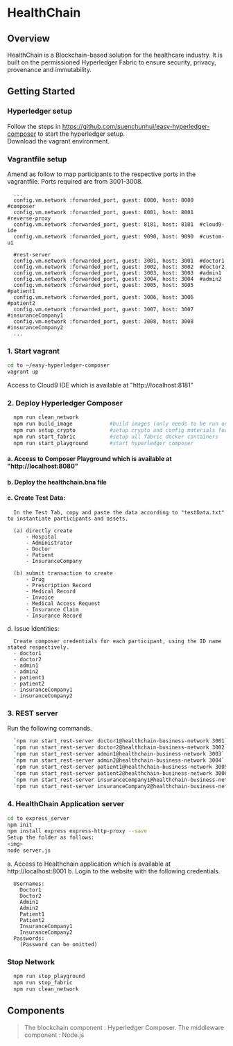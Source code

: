 # HealthChain

## Overview
HealthChain is a Blockchain-based solution for the healthcare industry. It is built on the permissioned Hyperledger Fabric to ensure security, privacy, provenance and immutability.

## Getting Started

### Hyperledger setup
Follow the steps in https://github.com/suenchunhui/easy-hyperledger-composer to start the hyperledger setup.
<br>
Download the vagrant environment.

### Vagrantfile setup
Amend as follow to map participants to the respective ports in the vagrantfile. Ports required are from 3001-3008.
```
  ...
  config.vm.network :forwarded_port, guest: 8080, host: 8080  #composer
  config.vm.network :forwarded_port, guest: 8001, host: 8001  #reverse-proxy
  config.vm.network :forwarded_port, guest: 8181, host: 8181  #cloud9-ide
  config.vm.network :forwarded_port, guest: 9090, host: 9090  #custom-ui
  
  #rest-server
  config.vm.network :forwarded_port, guest: 3001, host: 3001  #doctor1
  config.vm.network :forwarded_port, guest: 3002, host: 3002  #doctor2
  config.vm.network :forwarded_port, guest: 3003, host: 3003  #admin1
  config.vm.network :forwarded_port, guest: 3004, host: 3004  #admin2
  config.vm.network :forwarded_port, guest: 3005, host: 3005  #patient1
  config.vm.network :forwarded_port, guest: 3006, host: 3006  #patient2
  config.vm.network :forwarded_port, guest: 3007, host: 3007  #insuranceCompany1
  config.vm.network :forwarded_port, guest: 3008, host: 3008  #insuranceCompany2
  ...
 ```
### 1. Start vagrant
```bash
cd to ~/easy-hyperledger-composer
vagrant up
```
Access to Cloud9 IDE which is available at "http://localhost:8181" 

### 2. Deploy Hyperledger Composer
```bash
  npm run clean_network
  npm run build_image            #build images (only needs to be run once ever)
  npm run setup_crypto           #setup crypto and config materials for fabric
  npm run start_fabric           #setup all fabric docker containers
  npm run start_playground       #start hyperledger composer
```

#### a. Access to Composer Playground which is available at "http://localhost:8080" <br>
#### b. Deploy the healthchain.bna file <br>
#### c. Create Test Data: <br>
```
  In the Test Tab, copy and paste the data according to "testData.txt" to instantiate participants and assets. 
  
  (a) directly create
      - Hospital
      - Administrator
      - Doctor
      - Patient
      - InsuranceCompany
  
  (b) submit transaction to create
      - Drug
      - Prescription Record
      - Medical Record
      - Invoice
      - Medical Access Request
      - Insurance Claim
      - Insurance Record
```
d. Issue Identities:
```
  Create composer credentials for each participant, using the ID name stated respectively. 
  - doctor1
  - doctor2
  - admin1
  - admin2
  - patient1
  - patient2
  - insuranceCompany1
  - insuranceCompany2
```

### 3. REST server
Run the following commands.
```bash
  `npm run start_rest-server doctor1@healthchain-business-network 3001`
  `npm run start_rest-server doctor2@healthchain-business-network 3002`
  `npm run start_rest-server admin1@healthchain-business-network 3003`
  `npm run start_rest-server admin2@healthchain-business-network 3004`
  `npm run start_rest-server patient1@healthchain-business-network 3005`
  `npm run start_rest-server patient2@healthchain-business-network 3006`
  `npm run start_rest-server insuranceCompany1@healthchain-business-network 3007`
  `npm run start_rest-server insuranceCompany2@healthchain-business-network 3008`
```

### 4. HealthChain Application server
```bash
cd to express_server
npm init
npm install express express-http-proxy --save
Setup the folder as follows:
<img>
node server.js
```
a. Access to Healthchain application which is available at http://localhost:8001
b. Login to the website with the following credentials.
```
  Usernames:
    Doctor1
    Doctor2
    Admin1
    Admin2
    Patient1
    Patient2
    InsuranceCompany1
    InsuranceCompany2
  Passwords:
    (Password can be omitted)
```
### Stop Network
```bash
  npm run stop_playground 
  npm run stop_fabric 
  npm run clean_network 
```
## Components
 > The blockchain component : Hyperledger Composer.
 > The middleware component : Node.js 
